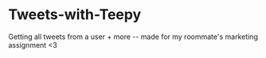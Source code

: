 # Tweets-with-Teepy
Getting all tweets from a user + more -- made for my roommate's marketing assignment &lt;3
